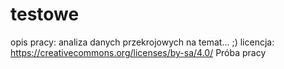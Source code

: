 # testowe
opis pracy: analiza danych przekrojowych na temat... ;)
licencja: https://creativecommons.org/licenses/by-sa/4.0/
Próba pracy 

